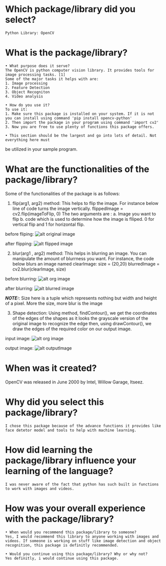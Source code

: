 # Which package/library did you select?
    Python Library: OpenCV 
    
# What is the package/library?
    • What purpose does it serve?
    The OpenCV is python computer vision library. It provides tools for image processing tasks. [1]
    Some of the major tasks it helps with are:
    1. Image processing
    2. Feature Detection 
    3. Object Recogniton
    4. Video analysis

    • How do you use it?
    To use it:
    1. Make sure this package is installed on your system. If it is not you can install using command 'pip install opencv-python'
    2. Then import the package in your program using command 'import cv2'
    3. Now you are free to use plenty of functions this package offers. 

    • This section should be the largest and go into lots of detail. Not everything here must
be utilized in your sample program.
# What are the functionalities of the package/library?

Some of the functionalities of the package is as follows:

1. flip(arg1, arg2) method:
This helps to flip the image. For instance below line of code turns the image vertically.
    flippedImage = cv2.flip(imageToFlip, 0)
The two arguments are : 
a. Image you want to flip
b. code which is used to determine how the image is flliped. 0 for vertical flip and 1 for horizontal flip.

before fliping: 
![alt original image](./images/ImageToFlip.jpeg)

after flipping:
![alt flipped image ](./images/FlipOutput.png)

2. blur(arg1 , arg2) method:
This helps in blurring an image. You can manipulate the amount of blurrness you want.
For instance, the code below blurs an image named clearImage:
size = (20,20)
blurredImage = cv2.blur(clearImage, size)

before blurring:
![alt org image](./images/ImageToBlur.jpeg)

after blurring:
![alt blurred image](./images/BlurOutput.png)

**_NOTE:_**: Size here is a tuple which represents nothing but width and height of a pixel. More the size, more blur is the image

3. Shape detection:
Using method, findContour(), we get the coordinates of the edges of the shapes as it looks the grayscale version of the original image to recognize the edge
then, using drawContour(), we draw the edges of the required color on our output image.

input image: 
![alt org image](./images/shapes.jpeg)

output image:
![alt  outputImage](./images/ShapesOutput.png)

# When was it created?
OpenCV was released in June 2000 by Intel, Willow Garage, Itseez.

# Why did you select this package/library?
    I chose this package because of the advance functions it provides like face detetor model and tools to help with machine learning. 

# How did learning the package/library influence your learning of the language?
    I was never aware of the fact that python has such built in functions to work with images and videos. 

# How was your overall experience with the package/library?
    • When would you recommend this package/library to someone?
    Yes, I would recommend this library to anyone working with images and videos. If someone is working on stuff like image detection and object recognition, this package is definitly recommended.

    • Would you continue using this package/library? Why or why not?
    Yes definitly, i would continue using this package.